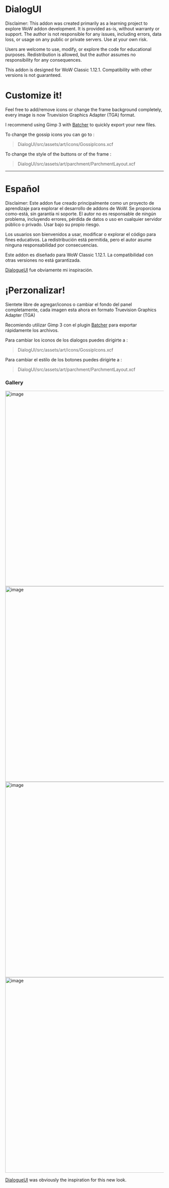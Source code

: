 # DialogUI

Disclaimer:
This addon was created primarily as a learning project to explore WoW addon development.
It is provided as-is, without warranty or support.
The author is not responsible for any issues, including errors, data loss, or usage on any public or private servers.
Use at your own risk.

Users are welcome to use, modify, or explore the code for educational purposes.
Redistribution is allowed, but the author assumes no responsibility for any consequences.

This addon is designed for WoW Classic 1.12.1. Compatibility with other versions is not guaranteed.

# Customize it!

Feel free to add/remove icons or change the frame background completely, every image is now Truevision Graphics Adapter (TGA) format.

I recommend using Gimp 3 with [Batcher](https://kamilburda.github.io/batcher/) to quickly export your new files.

To change the gossip icons you can go to :

> DialogUI/src/assets/art/icons/GossipIcons.xcf

To change the style of the buttons or of the frame :

> DialogUI/src/assets/art/parchment/ParchmentLayout.xcf

---

# Español

Disclaimer:
Este addon fue creado principalmente como un proyecto de aprendizaje para explorar el desarrollo de addons de WoW.
Se proporciona como-está, sin garantía ni soporte.
El autor no es responsable de ningún problema, incluyendo errores, pérdida de datos o uso en cualquier servidor público o privado.
Usar bajo su propio riesgo.

Los usuarios son bienvenidos a usar, modificar o explorar el código para fines educativos.
La redistribución está permitida, pero el autor asume ninguna responsabilidad por consecuencias.

Este addon es diseñado para WoW Classic 1.12.1. La compatibilidad con otras versiones no está garantizada.

[DialogueUI](https://www.curseforge.com/wow/addons/dialogueui) fue obviamente mi inspiración.

# ¡Perzonalizar!

Sientete libre de agregar/iconos o cambiar el fondo del panel completamente, cada imagen esta ahora en formato Truevision Graphics Adapter (TGA)

Recomiendo utilizar Gimp 3 con el plugin [Batcher](https://kamilburda.github.io/batcher/) para exportar rápidamente los archivos.

Para cambiar los iconos de los dialogos puedes dirigirte a :

> DialogUI/src/assets/art/icons/GossipIcons.xcf

Para cambiar el estilo de los botones puedes dirigirte a :

> DialogUI/src/assets/art/parchment/ParchmentLayout.xcf

<h3>Gallery</h3>
<img width="630" height="619" alt="image" src="https://github.com/user-attachments/assets/f7998967-420b-4de2-a222-0a80f23538c6" />

<img width="630" height="619" alt="image" src="https://github.com/user-attachments/assets/d23dfb9d-bfb3-4ce4-9432-90fa2f106bd9" />

<img width="630" height="619" alt="image" src="https://github.com/user-attachments/assets/f07b2963-c993-41ec-a190-3142728aa7ef" />

<img width="630" height="619" alt="image" src="https://github.com/user-attachments/assets/93c285e3-2b06-4219-8db0-de227777b5f1" />

[DialogueUI](https://www.curseforge.com/wow/addons/dialogueui) was obviously the inspiration for this new look.
